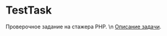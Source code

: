 # TestTask
Проверочное задание на стажера PHP. \n
[Описание задачи](https://drive.google.com/file/d/0B_u9oq0wPlE1c2JfNXNHSmlkRFU/view). 
